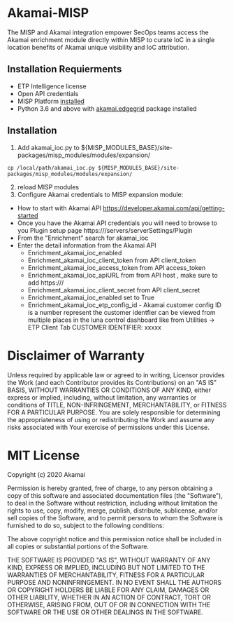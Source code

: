 # Akamai-MISP
The MISP and Akamai integration empower SecOps teams access the Akamai enrichment module directly within MISP to curate IoC in a single location benefits of Akamai unique visibility and IoC attribution.




## Installation Requierments

* ETP Intelligence license
* Open API credentials
* MISP Platform [installed](https://www.misp-project.org/download/#virtual-images)
* Python 3.6 and above with [akamai.edgegrid](https://github.com/akamai/AkamaiOPEN-edgegrid-python) package installed

## Installation

1. Add akamai_ioc.py to ${MISP_MODULES_BASE}/site-packages/misp_modules/modules/expansion/
```
cp /local/path/akamai_ioc.py ${MISP_MODULES_BASE}/site-packages/misp_modules/modules/expansion/
```
2. reload MISP modules 
3. Configure Akamai credentials to MISP expansion module:
  * How to start with Akamai API https://developer.akamai.com/api/getting-started 
  * Once you have the Akamai API credentials you will need to browse to you Plugin setup page https://<misp-server>/servers/serverSettings/Plugin
  * From the "Enrichment" search for akamai_ioc
  * Enter the detail information from the Akamai API
    * Enrichment_akamai_ioc_enabled
    * Enrichment_akamai_ioc_client_token from API client_token
    * Enrichment_akamai_ioc_access_token from API access_token
    * Enrichment_akamai_ioc_apiURL from from API host , make sure to add https://<host>/
    * Enrichment_akamai_ioc_client_secret from API client_secret
    * Enrichment_akamai_ioc_enabled set to True
    * Enrichment_akamai_ioc_etp_config_id - Akamai customer config ID is a number represent the customer identfier can be viewed from multiple places in the luna control dashboard like from Utilities -> ETP Client Tab CUSTOMER IDENTIFIER: xxxxx


# Disclaimer of Warranty
Unless required by applicable law or agreed to in writing, Licensor provides the Work (and each Contributor provides its Contributions) on an "AS IS" BASIS, WITHOUT WARRANTIES OR CONDITIONS OF ANY KIND, either express or implied, including, without limitation, any warranties or conditions of TITLE, NON-INFRINGEMENT, MERCHANTABILITY, or FITNESS FOR A PARTICULAR PURPOSE. You are solely responsible for determining the appropriateness of using or redistributing the Work and assume any risks associated with Your exercise of permissions under this License.

# MIT License

Copyright (c) 2020 Akamai

Permission is hereby granted, free of charge, to any person obtaining a copy
of this software and associated documentation files (the "Software"), to deal
in the Software without restriction, including without limitation the rights
to use, copy, modify, merge, publish, distribute, sublicense, and/or sell
copies of the Software, and to permit persons to whom the Software is
furnished to do so, subject to the following conditions:

The above copyright notice and this permission notice shall be included in all
copies or substantial portions of the Software.

THE SOFTWARE IS PROVIDED "AS IS", WITHOUT WARRANTY OF ANY KIND, EXPRESS OR
IMPLIED, INCLUDING BUT NOT LIMITED TO THE WARRANTIES OF MERCHANTABILITY,
FITNESS FOR A PARTICULAR PURPOSE AND NONINFRINGEMENT. IN NO EVENT SHALL THE
AUTHORS OR COPYRIGHT HOLDERS BE LIABLE FOR ANY CLAIM, DAMAGES OR OTHER
LIABILITY, WHETHER IN AN ACTION OF CONTRACT, TORT OR OTHERWISE, ARISING FROM,
OUT OF OR IN CONNECTION WITH THE SOFTWARE OR THE USE OR OTHER DEALINGS IN THE
SOFTWARE.
